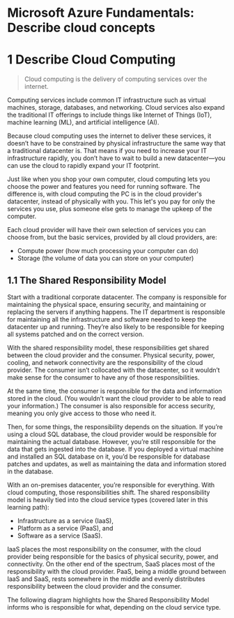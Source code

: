 # Microsoft Azure Fundamentals: Describe cloud concepts

# 1 Describe Cloud Computing

> Cloud computing is the delivery of computing services over the internet.

Computing services include common IT infrastructure such as virtual machines, storage, databases, and networking. Cloud 
services also expand the traditional IT offerings to include things like Internet of Things (IoT), machine learning
(ML), and artificial intelligence (AI).

Because cloud computing uses the internet to deliver these services, it doesn’t have to be constrained by physical 
infrastructure the same way that a traditional datacenter is. That means if you need to increase your IT infrastructure 
rapidly, you don’t have to wait to build a new datacenter—you can use the cloud to rapidly expand your IT footprint.

Just like when you shop your own computer, cloud computing lets you choose the power and features you need for running 
software. The difference is, with cloud computing the PC is in the cloud provider's datacenter, instead of physically
with you. This let's you pay for only the services you use, plus someone else gets to manage the upkeep of the computer.

Each cloud provider will have their own selection of services you can choose from, but the basic services, provided by
all cloud providers, are:
- Compute power (how much processing your computer can do)
- Storage (the volume of data you can store on your computer)

## 1.1 The Shared Responsibility Model

Start with a traditional corporate datacenter. The company is responsible for maintaining the physical space, ensuring 
security, and maintaining or replacing the servers if anything happens. The IT department is responsible for maintaining 
all the infrastructure and software needed to keep the datacenter up and running. They’re also likely to be responsible 
for keeping all systems patched and on the correct version.

With the shared responsibility model, these responsibilities get shared between the cloud provider and the consumer. 
Physical security, power, cooling, and network connectivity are the responsibility of the cloud provider. The consumer 
isn’t collocated with the datacenter, so it wouldn’t make sense for the consumer to have any of those responsibilities.

At the same time, the consumer is responsible for the data and information stored in the cloud. (You wouldn’t want the 
cloud provider to be able to read your information.) The consumer is also responsible for access security, meaning you 
only give access to those who need it.

Then, for some things, the responsibility depends on the situation. If you’re using a cloud SQL database, the cloud 
provider would be responsible for maintaining the actual database. However, you’re still responsible for the data that 
gets ingested into the database. If you deployed a virtual machine and installed an SQL database on it, you’d be 
responsible for database patches and updates, as well as maintaining the data and information stored in the database.

With an on-premises datacenter, you’re responsible for everything. With cloud computing, those responsibilities shift. 
The shared responsibility model is heavily tied into the cloud service types (covered later in this learning path): 
- Infrastructure as a service (IaaS),
- Platform as a service (PaaS), and
- Software as a service (SaaS).

IaaS places the most responsibility on the consumer, with the cloud provider being responsible for the basics of 
physical security, power, and connectivity. On the other end of the spectrum, SaaS places most of the responsibility 
with the cloud provider. PaaS, being a middle ground between IaaS and SaaS, rests somewhere in the middle and evenly 
distributes responsibility between the cloud provider and the consumer.

The following diagram highlights how the Shared Responsibility Model informs who is responsible for what, depending on 
the cloud service type.

